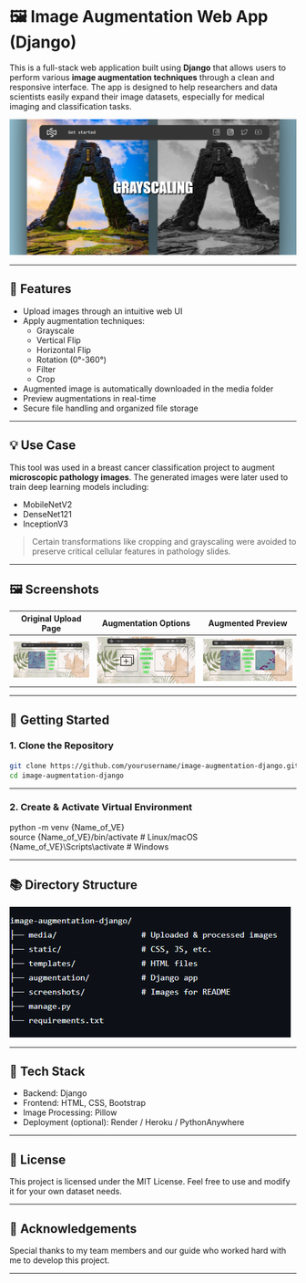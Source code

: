 # 🖼️ Image Augmentation Web App (Django)

This is a full-stack web application built using **Django** that allows users to perform various **image augmentation techniques** through a clean and responsive interface. The app is designed to help researchers and data scientists easily expand their image datasets, especially for medical imaging and classification tasks.

![](screenshots/authentication.png)

---

## 🔧 Features

- Upload images through an intuitive web UI
- Apply augmentation techniques:
  - Grayscale
  - Vertical Flip
  - Horizontal Flip
  - Rotation (0°-360°)
  - Filter
  - Crop
- Augmented image is automatically downloaded in the media folder
- Preview augmentations in real-time
- Secure file handling and organized file storage

---

## 💡 Use Case

This tool was used in a breast cancer classification project to augment **microscopic pathology images**. The generated images were later used to train deep learning models including:
- MobileNetV2
- DenseNet121
- InceptionV3

> Certain transformations like cropping and grayscaling were avoided to preserve critical cellular features in pathology slides.

---

## 🖼️ Screenshots

| Original Upload Page | Augmentation Options | Augmented Preview |
|----------------------|----------------------|-------------------|
| ![](screenshots/upload.png) | ![](screenshots/options.png) | ![](screenshots/result.png) |

---

## 🚀 Getting Started

### 1. Clone the Repository
```bash
git clone https://github.com/yourusername/image-augmentation-django.git
cd image-augmentation-django
```

---

### 2. Create & Activate Virtual Environment

python -m venv {Name_of_VE}<br>
source {Name_of_VE}/bin/activate  # Linux/macOS<br>
{Name_of_VE}\Scripts\activate     # Windows<br>

---

## 📚 Directory Structure

![](screenshots/directory_structure.png)

---

## 🧠 Tech Stack

* Backend: Django
* Frontend: HTML, CSS, Bootstrap
* Image Processing: Pillow
* Deployment (optional): Render / Heroku / PythonAnywhere

---

## 📜 License

This project is licensed under the MIT License. Feel free to use and modify it for your own dataset needs.

---

## 🙌 Acknowledgements

Special thanks to my team members and our guide who worked hard with me to develop this project.

---
